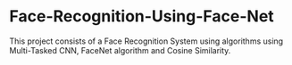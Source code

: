 # Face-Recognition-Using-Face-Net
This project consists of a Face Recognition System using algorithms using Multi-Tasked CNN, FaceNet algorithm and Cosine Similarity.
